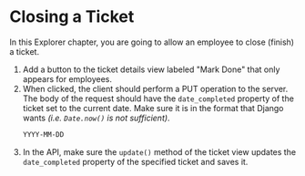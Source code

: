 # Closing a Ticket

In this Explorer chapter, you are going to allow an employee to close (finish) a ticket.

1. Add a button to the ticket details view labeled "Mark Done" that only appears for employees.
2. When clicked, the client should perform a PUT operation to the server. The body of the request should have the `date_completed` property of the ticket set to the current date. Make sure it is in the format that Django wants _(i.e. `Date.now()` is not sufficient)_.
   ```txt
   YYYY-MM-DD
   ```
3. In the API, make sure the `update()` method of the ticket view updates the `date_completed` property of the specified ticket and saves it.

